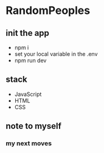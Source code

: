 # RandomPeoples

## init the app

- npm i
- set your local variable in the .env
- npm run dev

## stack

- JavaScript
- HTML
- CSS

## note to myself

### my next moves
